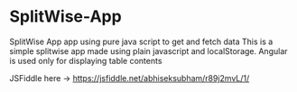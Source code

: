 # SplitWise-App
SplitWise App app using pure java script to get and fetch data
This is a simple splitwise app made using plain javascript and localStorage.
Angular is used only for displaying table contents

JSFiddle here -> https://jsfiddle.net/abhiseksubham/r89j2mvL/1/
